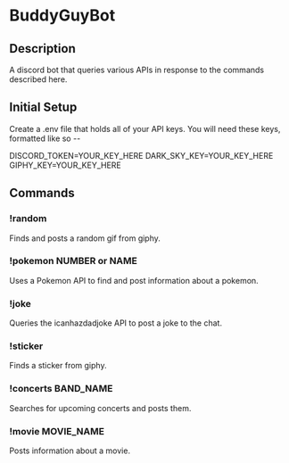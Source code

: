 # BuddyGuyBot

## Description

A discord bot that queries various APIs in response to the commands described here. 

## Initial Setup

Create a .env file that holds all of your API keys. You will need these keys, formatted like so --

DISCORD_TOKEN=YOUR_KEY_HERE
DARK_SKY_KEY=YOUR_KEY_HERE
GIPHY_KEY=YOUR_KEY_HERE

## Commands

### !random

Finds and posts a random gif from giphy. 

### !pokemon NUMBER or NAME

Uses a Pokemon API to find and post information about a pokemon.

### !joke

Queries the icanhazdadjoke API to post a joke to the chat. 

### !sticker

Finds a sticker from giphy.

### !concerts BAND_NAME

Searches for upcoming concerts and posts them.

### !movie MOVIE_NAME

Posts information about a movie. 
